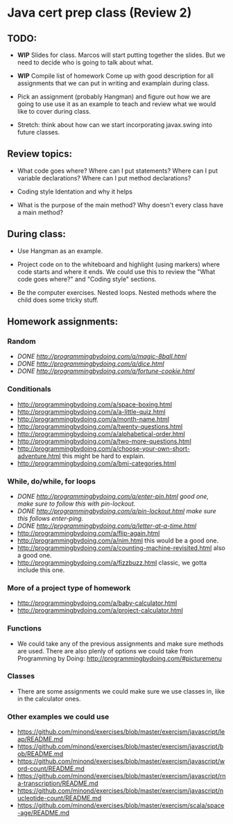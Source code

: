 # Java cert prep class (Review 2)

<style>
@media print {
  pre {
    border: 1px solid gray;
    page-break-inside: avoid;
  }
}

.break {
  page-break-after: always;
}
</style>

## TODO:

- **WIP** Slides for class. Marcos will start putting together the slides. But
  we need to decide who is going to talk about what.

- **WIP** Compile list of homework
  Come up with good description for all assignments that we can put in writing
  and examplain during class.

- Pick an assignment (probably Hangman) and figure out how we are going to use
  use it as an example to teach and review what we would like to cover during
  class.

- Stretch: think about how can we start incorporating javax.swing into future
  classes.


## Review topics:

- What code goes where?
  Where can I put statements?
  Where can I put variable declarations?
  Where can I put method declarations?

- Coding style
  Identation and why it helps

- What is the purpose of the main method?
  Why doesn't every class have a main method?


## During class:

- Use Hangman as an example.

- Project code on to the whiteboard and highlight (using markers) where code
  starts and where it ends. We could use this to review the "What code goes
  where?" and "Coding style" sections.

- Be the computer exercises.
  Nested loops.
  Nested methods where the child does some tricky stuff.


## Homework assignments:

### Random

- _DONE http://programmingbydoing.com/a/magic-8ball.html_
- _DONE http://programmingbydoing.com/a/dice.html_
- _DONE http://programmingbydoing.com/a/fortune-cookie.html_

### Conditionals

- http://programmingbydoing.com/a/space-boxing.html
- http://programmingbydoing.com/a/a-little-quiz.html
- http://programmingbydoing.com/a/month-name.html
- http://programmingbydoing.com/a/twenty-questions.html
- http://programmingbydoing.com/a/alphabetical-order.html
- http://programmingbydoing.com/a/two-more-questions.html
- http://programmingbydoing.com/a/choose-your-own-short-adventure.html this might be hard to explain.
- http://programmingbydoing.com/a/bmi-categories.html

### While, do/while, for loops

- _DONE http://programmingbydoing.com/a/enter-pin.html good one, make sure to follow this with pin-lockout._
- _DONE http://programmingbydoing.com/a/pin-lockout.html make sure this follows enter-ping._
- _DONE http://programmingbydoing.com/a/letter-at-a-time.html_
- http://programmingbydoing.com/a/flip-again.html
- http://programmingbydoing.com/a/nim.html this would be a good one.
- http://programmingbydoing.com/a/counting-machine-revisited.html also a good one.
- http://programmingbydoing.com/a/fizzbuzz.html classic, we gotta include this one.

### More of a project type of homework

- http://programmingbydoing.com/a/baby-calculator.html
- http://programmingbydoing.com/a/project-calculator.html

### Functions

- We could take any of the previous assignments and make sure methods are used.
  There are also plenly of options we could take from Programming by Doing:
  http://programmingbydoing.com/#picturemenu

### Classes

- There are some assignments we could make sure we use classes in, like in the
  calculator ones.

### Other examples we could use

- https://github.com/minond/exercises/blob/master/exercism/javascript/leap/README.md
- https://github.com/minond/exercises/blob/master/exercism/javascript/bob/README.md
- https://github.com/minond/exercises/blob/master/exercism/javascript/word-count/README.md
- https://github.com/minond/exercises/blob/master/exercism/javascript/rna-transcription/README.md
- https://github.com/minond/exercises/blob/master/exercism/javascript/nucleotide-count/README.md
- https://github.com/minond/exercises/blob/master/exercism/scala/space-age/README.md
